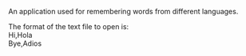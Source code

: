 An application used for remembering words from different languages.

The format of the text file to open is:  
Hi,Hola  
Bye,Adios  
